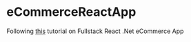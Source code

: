 # eCommerceReactApp
Following [this](https://www.udemy.com/course/learn-to-build-an-e-commerce-store-with-dotnet-react-redux/?couponCode=24T7MT260525G3) tutorial on Fullstack React .Net eCommerce App
